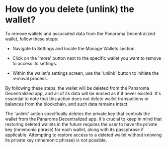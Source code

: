 # How do you delete (unlink) the wallet?

To remove wallets and associated data from the Panaroma Decentralized wallet, follow these steps:

- Navigate to Settings and locate the Manage Wallets section.

- Click on the 'more' button next to the specific wallet you want to remove to access its settings.

- Within the wallet's settings screen, use the 'unlink' button to initiate the removal process.

By following these steps, the wallet will be deleted from the Panaroma Decentralized app, and all of its data will be erased as if it never existed. It's essential to note that this action does not delete wallet transactions or balances from the blockchain, and such data remains intact.

The 'unlink' action specifically deletes the private key that controls the wallet from the Panaroma Decentralized app. It's crucial to keep in mind that restoring deleted wallets in the future requires the user to have the private key (mnemonic phrase) for each wallet, along with its passphrase if applicable. Attempting to restore access to a deleted wallet without knowing its private key (mnemonic phrase) is not possible.


